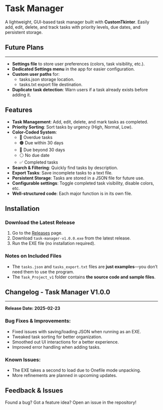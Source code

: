 # Task Manager

A lightweight, GUI-based task manager built with **CustomTkinter**. Easily add, edit, delete, and track tasks with priority levels, due dates, and persistent storage.

## Future Plans

---

- **Settings file** to store user preferences (colors, task visibility, etc.).
- **Dedicated Settings menu** in the app for easier configuration.
- **Custom user paths** for:
  - tasks.json storage location.
  - tasks.txt export file destination.
- **Duplicate task detection**: Warn users if a task already exists before adding it.

## Features

- **Task Management**: Add, edit, delete, and mark tasks as completed.
- **Priority Sorting**: Sort tasks by urgency (High, Normal, Low).
- **Color-Coded System**:
  - 🔴 Overdue tasks
  - 🟠 Due within 30 days
  - 🔵 Due beyond 30 days
  - ⚪ No due date
  - ✅ Completed tasks
- **Search & Filtering**: Quickly find tasks by description.
- **Export Tasks**: Save incomplete tasks to a text file.
- **Persistent Storage**: Tasks are stored in a JSON file for future use.
- **Configurable settings**: Toggle completed task visibility, disable colors, etc.
- **Well-structured code**: Each major function is in its own file.

## Installation

### Download the Latest Release

1. Go to the [Releases](https://github.com/yourusername/task-manager/releases) page.
2. Download `task-manager-v1.0.0.exe` from the latest release.
3. Run the EXE file (no installation required).

### Notes on Included Files
- The `tasks.json` and `tasks_export.txt` files are **just examples**—you don’t need them to use the program.
- The `Task_Project_v1` folder contains **the source code and sample files**.

## Changelog - Task Manager V1.0.0

---

**Release Date: 2025-02-23**

### Bug Fixes & Improvements:

- Fixed issues with saving/loading JSON when running as an EXE.
- Tweaked task sorting for better organization.
- Smoothed out UI interactions for a better experience.
- Improved error handling when adding tasks.

### Known Issues:

- The EXE takes a second to load due to Onefile mode unpacking.
- More refinements are planned in upcoming updates.

## Feedback & Issues

Found a bug? Got a feature idea? Open an issue in the repository!

